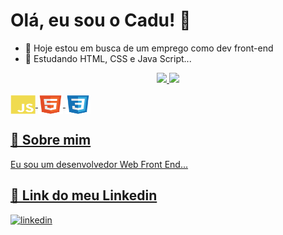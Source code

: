 
# Olá, eu sou o Cadu! 👋

- 🔭 Hoje estou em busca de um emprego como dev front-end
- 🌱 Estudando HTML, CSS e Java Script...

<div align="center">
  
<a href="https://github.com/CarlosLonghi">
  <img height="180em" src="https://github-readme-stats.vercel.app/api?username=CarlosLonghi&show_icons=true&theme=dark&include_all_commits=true&count_private=true"/>
  <img height="180em" src="https://github-readme-stats.vercel.app/api/top-langs/?username=CarlosLonghi&layout=compact&langs_count=7&theme=dark"/>
</div>
 
  <div style="display: inline_block"><br>
  <img align="center" height="30" width="40" src="https://raw.githubusercontent.com/devicons/devicon/master/icons/javascript/javascript-plain.svg">
  <img align="center" height="30" width="40" src="https://raw.githubusercontent.com/devicons/devicon/master/icons/html5/html5-original.svg">
  <img align="center" height="30" width="40" src="https://raw.githubusercontent.com/devicons/devicon/master/icons/css3/css3-original.svg">
</div>

## 🚀 Sobre mim
Eu sou um desenvolvedor Web Front End...

## 🔗 Link do meu Linkedin
[![linkedin](https://img.shields.io/badge/linkedin-0A66C2?style=for-the-badge&logo=linkedin&logoColor=white)](https://www.linkedin.com/)

